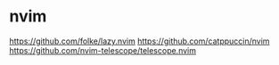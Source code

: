 # nvim
https://github.com/folke/lazy.nvim
https://github.com/catppuccin/nvim
https://github.com/nvim-telescope/telescope.nvim
